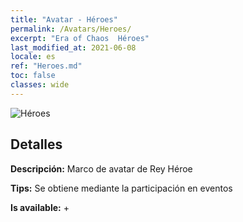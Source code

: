 ```yaml
---
title: "Avatar - Héroes"
permalink: /Avatars/Heroes/
excerpt: "Era of Chaos  Héroes"
last_modified_at: 2021-06-08
locale: es
ref: "Heroes.md"
toc: false
classes: wide
---
```

 ![Héroes](/images/a/avatarFrame_49.png)

## Detalles

 **Descripción:** Marco de avatar de Rey Héroe 

 **Tips:** Se obtiene mediante la participación en eventos 

 **Is available:**  + 

